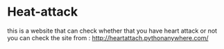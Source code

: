 # Heat-attack
this is a website that can check whether that you have heart attack or not
you can check the site from : http://heartattach.pythonanywhere.com/
